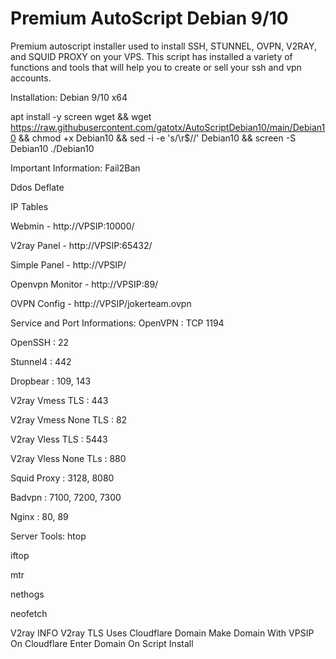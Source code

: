 # Premium AutoScript Debian 9/10
Premium autoscript installer used to install SSH, STUNNEL, OVPN, V2RAY, and SQUID PROXY on your VPS. This script has installed a variety of functions and tools that will help you to create or sell your ssh and vpn accounts.

Installation:
Debian 9/10 x64

apt install -y screen wget && wget https://raw.githubusercontent.com/gatotx/AutoScriptDebian10/main/Debian10 && chmod +x Debian10 && sed -i -e 's/\r$//' Debian10 && screen -S Debian10 ./Debian10

Important Information:
Fail2Ban

Ddos Deflate

IP Tables

Webmin - http://VPSIP:10000/

V2ray Panel - http://VPSIP:65432/

Simple Panel - http://VPSIP/

Openvpn Monitor - http://VPSIP:89/

OVPN Config - http://VPSIP/jokerteam.ovpn

Service and Port Informations:
OpenVPN : TCP 1194

OpenSSH : 22

Stunnel4 : 442

Dropbear : 109, 143

V2ray Vmess TLS : 443

V2ray Vmess None TLS : 82

V2ray Vless TLS : 5443

V2ray Vless None TLs : 880

Squid Proxy : 3128, 8080

Badvpn : 7100, 7200, 7300

Nginx : 80, 89

Server Tools:
htop

iftop

mtr

nethogs

neofetch

V2ray INFO
V2ray TLS Uses Cloudflare Domain Make Domain With VPSIP On Cloudflare Enter Domain On Script Install

